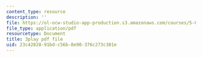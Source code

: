```yaml
---
content_type: resource
description: ''
file: https://ol-ocw-studio-app-production.s3.amazonaws.com/courses/5-08j-biological-chemistry-ii-spring-2016/23c4282891bdc56b8e90376c273c301e_VUGsZgQaAZs.pdf
file_type: application/pdf
resourcetype: Document
title: 3play pdf file
uid: 23c42828-91bd-c56b-8e90-376c273c301e
---
```

